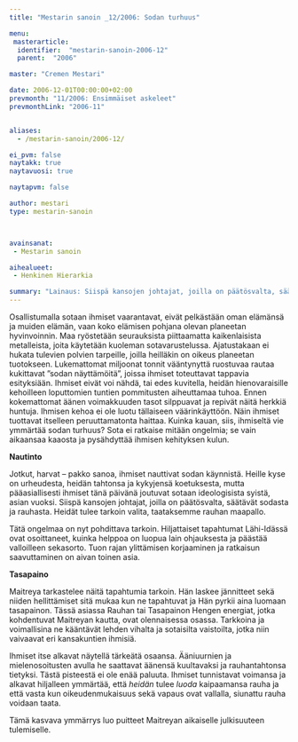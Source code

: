 ```yaml
---
title: "Mestarin sanoin _12/2006: Sodan turhuus"

menu:
 masterarticle:
  identifier:  "mestarin-sanoin-2006-12"
  parent:  "2006"

master: "Cremen Mestari"

date: 2006-12-01T00:00:00+02:00
prevmonth: "11/2006: Ensimmäiset askeleet"
prevmonthLink: "2006-11"


aliases:
  - /mestarin-sanoin/2006-12/

ei_pvm: false
naytakk: true
naytavuosi: true

naytapvm: false

author: mestari
type: mestarin-sanoin



avainsanat:
 - Mestarin sanoin

aihealueet:
 - Henkinen Hierarkia

summary: "Lainaus: Siispä kansojen johtajat, joilla on päätösvalta, säätävät sodasta ja rauhasta. Heidät tulee tarkoin valita, taataksemme rauhan maapallo. Tätä ongelmaa on nyt pohdittava tarkoin. Hiljattaiset tapahtumat Lähi-Idässä ovat osoittaneet, kuinka helppoa on luopua lain ohjauksesta ja päästää valloilleen sekasorto. Tuon rajan ylittämisen korjaaminen ja ratkaisun saavuttaminen on aivan toinen asia."
---
```

<p>Osallistumalla sotaan ihmiset vaarantavat, eivät pelkästään oman elämänsä ja muiden elämän, vaan koko elämisen pohjana olevan planeetan hyvinvoinnin. Maa ryöstetään seurauksista piittaamatta kaikenlaisista metalleista, joita käytetään kuoleman sotavarustelussa. Ajatustakaan ei hukata tulevien polvien tarpeille, joilla heilläkin on oikeus planeetan tuotokseen. Lukemattomat miljoonat tonnit vääntynyttä ruostuvaa rautaa kukittavat ”sodan näyttämöitä”, joissa ihmiset toteuttavat tappavia esityksiään. Ihmiset eivät voi nähdä, tai edes kuvitella, heidän hienovaraisille kehoilleen loputtomien tuntien pommitusten aiheuttamaa tuhoa. Ennen kokemattomat äänen voimakkuuden tasot silppuavat ja repivät näitä herkkiä huntuja. Ihmisen kehoa ei ole luotu tällaiseen väärinkäyttöön. Näin ihmiset tuottavat itselleen peruuttamatonta haittaa. Kuinka kauan, siis, ihmiseltä vie ymmärtää sodan turhuus? Sota ei ratkaise mitään ongelmia; se vain aikaansaa kaaosta ja pysähdyttää ihmisen kehityksen kulun.</p>
<p><strong>Nautinto</strong></p>
<p>Jotkut, harvat – pakko sanoa, ihmiset nauttivat sodan käynnistä. Heille kyse on urheudesta, heidän tahtonsa ja kykyjensä koetuksesta, mutta pääasiallisesti ihmiset tänä päivänä joutuvat sotaan ideologisista syistä, asian vuoksi. Siispä kansojen johtajat, joilla on päätösvalta, säätävät sodasta ja rauhasta. Heidät tulee tarkoin valita, taataksemme rauhan maapallo.</p>
<p>Tätä ongelmaa on nyt pohdittava tarkoin. Hiljattaiset tapahtumat Lähi-Idässä ovat osoittaneet, kuinka helppoa on luopua lain ohjauksesta ja päästää valloilleen sekasorto. Tuon rajan ylittämisen korjaaminen ja ratkaisun saavuttaminen on aivan toinen asia.</p>
<p><strong>Tasapaino</strong></p>
<p>Maitreya tarkastelee näitä tapahtumia tarkoin. Hän laskee jännitteet sekä niiden hellittämiset sitä mukaa kun ne tapahtuvat ja Hän pyrkii aina luomaan tasapainon. Tässä asiassa Rauhan tai Tasapainon Hengen energiat, jotka kohdentuvat Maitreyan kautta, ovat olennaisessa osassa. Tarkkoina ja voimallisina ne kääntävät lehden vihalta ja sotaisilta vaistoilta, jotka niin vaivaavat eri kansakuntien ihmisiä.</p>
<p>Ihmiset itse alkavat näytellä tärkeätä osaansa. Ääniuurnien ja mielenosoitusten avulla he saattavat äänensä kuultavaksi ja rauhantahtonsa tietyksi. Tästä pisteestä ei ole enää paluuta. Ihmiset tunnistavat voimansa ja alkavat hiljalleen ymmärtää, että <em>heidän</em> tulee <em>luoda</em> kaipaamansa rauha ja että vasta kun oikeudenmukaisuus sekä vapaus ovat vallalla, siunattu rauha voidaan taata.</p>
<p>Tämä kasvava ymmärrys luo puitteet Maitreyan aikaiselle julkisuuteen tulemiselle.</p>